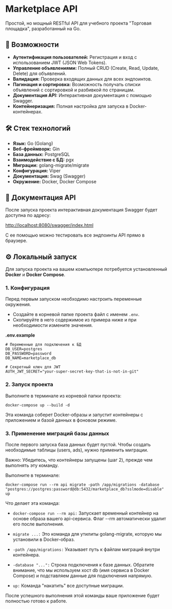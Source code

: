 # Marketplace API

Простой, но мощный RESTful API для учебного проекта "Торговая площадка", разработанный на Go.

## 🚀 Возможности

-   **Аутентификация пользователей:** Регистрация и вход с использованием JWT (JSON Web Tokens).
-   **Управление объявлениями:** Полный CRUD (Create, Read, Update, Delete) для объявлений.
-   **Валидация:** Проверка входящих данных для всех эндпоинтов.
-   **Пагинация и сортировка:** Возможность получать списки объявлений с сортировкой и разбивкой по страницам.
-   **Документация API:** Интерактивная документация с помощью Swagger.
-   **Контейнеризация:** Полная настройка для запуска в Docker-контейнерах.

## 🛠️ Стек технологий

-   **Язык:** Go (Golang)
-   **Веб-фреймворк:** Gin
-   **База данных:** PostgreSQL
-   **Взаимодействие с БД:** pgx
-   **Миграции:** golang-migrate/migrate
-   **Конфигурация:** Viper
-   **Документация:** Swag (Swagger)
-   **Окружение:** Docker, Docker Compose

## 📖 Документация API

После запуска проекта интерактивная документация Swagger будет доступна по адресу:

[http://localhost:8080/swagger/index.html](http://localhost:8080/swagger/index.html)

С ее помощью можно тестировать все эндпоинты API прямо в браузере.

## ⚙️ Локальный запуск

Для запуска проекта на вашем компьютере потребуется установленный **Docker** и **Docker Compose**.

### 1. Конфигурация

Перед первым запуском необходимо настроить переменные окружения.

-   Создайте в корневой папке проекта файл с именем `.env`.
-   Скопируйте в него содержимое из примера ниже и при необходимости измените значения.

**.env.example**
```env
# Переменные для подключения к БД
DB_USER=postgres
DB_PASSWORD=password
DB_NAME=marketplace_db

# Секретный ключ для JWT
AUTH_JWT_SECRET="your-super-secret-key-that-is-not-in-git"
```

### 2. Запуск проекта
Выполните в терминале из корневой папки проекта:

```
docker-compose up --build -d
```

Эта команда соберет Docker-образы и запустит контейнеры с приложением и базой данных в фоновом режиме.

### 3. Применение миграций базы данных
После первого запуска база данных будет пустой. Чтобы создать необходимые таблицы (users, ads), нужно применить миграции.

Важно: Убедитесь, что контейнеры запущены (шаг 2), прежде чем выполнять эту команду.

Выполните в терминале:

```
docker-compose run --rm api migrate -path /app/migrations -database "postgres://postgres:password@db:5432/marketplace_db?sslmode=disable" up
```

Что делает эта команда:

-   ```docker-compose run --rm api:``` Запускает временный контейнер на основе образа вашего api-сервиса. Флаг --rm автоматически удалит его после выполнения.

-   ```migrate ...:``` Это команда для утилиты golang-migrate, которую мы установили в Docker-образ.

-   ```-path /app/migrations:``` Указывает путь к файлам миграций внутри контейнера.

-   ```-database "...":``` Строка подключения к базе данных. Обратите внимание, что мы используем хост db (имя сервиса в Docker Compose) и подставляем данные для подключения напрямую.

-   ```up:``` Команда "накатить" все доступные миграции.

После успешного выполнения этой команды ваше приложение будет полностью готово к работе.